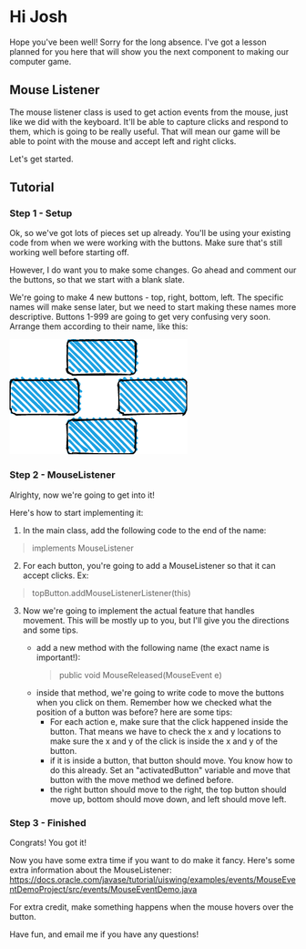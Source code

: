 # Hi Josh #

Hope you've been well! Sorry for the long absence. I've got a lesson planned for you here that will show you the next component to making our computer game. 

## Mouse Listener ## 
The mouse listener class is used to get action events from the mouse, just like we did with the keyboard. It'll be able to capture clicks and respond to them, which is going to be really useful. That will mean our game will be able to point with the mouse and accept left and right clicks. 


Let's get started. 

## Tutorial ##

### Step 1 - Setup ###

Ok, so we've got lots of pieces set up already. You'll be using your existing code from when we were working with the buttons. Make sure that's still working well before starting off. 

However, I do want you to make some changes. Go ahead and comment our the buttons, so that we start with a blank slate. 

We're going to make 4 new buttons - top, right, bottom, left. The specific names will make sense later, but we need to start making these names more descriptive. Buttons 1-999 are going to get very confusing very soon. Arrange them according to their name, like this:

![](mouseButtons.drawio.png)

### Step 2 - MouseListener ###

Alrighty, now we're going to get into it!

Here's how to start implementing it:

1. In the main class, add the following code to the end of the name:
> implements MouseListener

2. For each button, you're going to add a MouseListener so that it can accept clicks.
Ex:
> topButton.addMouseListenerListener(this)

3. Now we're going to implement the actual feature that handles movement. This will be mostly up to you, but I'll give you the directions and some tips.

    - add a new method with the following name (the exact name is important!):
        > public void MouseReleased(MouseEvent e)
    - inside that method, we're going to write code to move the buttons when you click on them. Remember how we checked what the position of a button was before? 
    here are some tips:
        - For each action e, make sure that the click happened inside the button. That means we have to check the x and y locations to make sure the x and y of the click is inside the x and y of the button. 
        - if it is inside a button, that button should move. You know how to do this already. Set an "activatedButton" variable and move that button with the move method we defined before. 
        - the right button should move to the right, the top button should move up, bottom should move down, and left should move left. 

### Step 3 - Finished ###

Congrats! You got it!

Now you have some extra time if you want to do make it fancy. Here's some extra information about the MouseListener: https://docs.oracle.com/javase/tutorial/uiswing/examples/events/MouseEventDemoProject/src/events/MouseEventDemo.java

For extra credit, make something happens when the mouse hovers over the button. 

Have fun, and email me if you have any questions!











